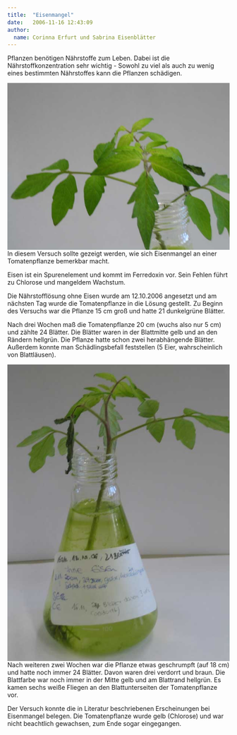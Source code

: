 ```yaml
---
title:  "Eisenmangel"
date:   2006-11-16 12:43:09
author: 
  name: Corinna Erfurt und Sabrina Eisenblätter
---
```


<p>Pflanzen benötigen Nährstoffe zum Leben. Dabei ist die Nährstoffkonzentration sehr wichtig - Sowohl zu viel als auch zu wenig eines bestimmten Nährstoffes kann die Pflanzen schädigen.</p>
<p><img src="/assets/images/Pflanzenversuch/Eisen2.jpg" border="0" align="left" />In diesem Versuch sollte gezeigt werden, wie sich Eisenmangel an einer Tomatenpflanze bemerkbar macht.</p>
<p>Eisen ist ein Spurenelement und kommt im Ferredoxin vor. Sein Fehlen führt zu Chlorose und mangeldem Wachstum.</p>
<p>Die Nährstofflösung ohne Eisen wurde am 12.10.2006 angesetzt und am nächsten Tag wurde die Tomatenpflanze in die Lösung gestellt. Zu Beginn des Versuchs war die Pflanze 15 cm groß und hatte 21 dunkelgrüne Blätter.</p>
<p>Nach drei Wochen maß die Tomatenpflanze 20 cm (wuchs also nur 5 cm) und zählte 24 Blätter. Die Blätter waren in der Blattmitte gelb und an den Rändern hellgrün. Die Pflanze hatte schon zwei herabhängende Blätter. Außerdem konnte man Schädlingsbefall feststellen (5 Eier, wahrscheinlich von Blattläusen).</p>
<p><img src="/assets/images/Pflanzenversuch/Eisenmangel.jpg" border="0" align="right" />Nach weiteren zwei Wochen war die Pflanze etwas geschrumpft (auf 18 cm) und hatte noch immer 24 Blätter. Davon waren drei verdorrt und braun. Die Blattfarbe war noch immer in der Mitte gelb und am Blattrand hellgrün. Es kamen sechs weiße Fliegen an den Blattunterseiten der Tomatenpflanze vor.</p>
<p>Der Versuch konnte die in Literatur beschriebenen Erscheinungen bei Eisenmangel belegen. Die Tomatenpflanze wurde gelb (Chlorose) und war nicht beachtlich gewachsen, zum Ende sogar eingegangen.</p>
